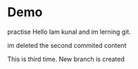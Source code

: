 # Demo
practise
Hello Iam kunal and im lerning git.

im deleted the second commited content

This is third time.
New branch is created
